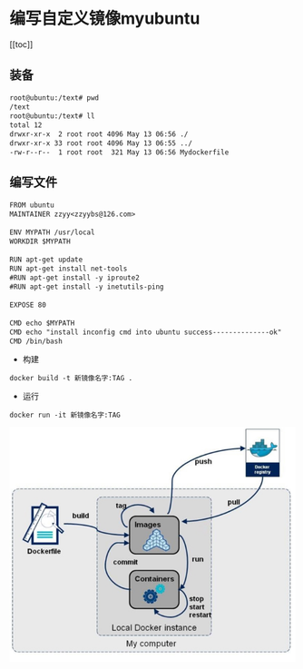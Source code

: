 # 编写自定义镜像myubuntu

[[toc]]

## 装备

```
root@ubuntu:/text# pwd
/text
root@ubuntu:/text# ll
total 12
drwxr-xr-x  2 root root 4096 May 13 06:56 ./
drwxr-xr-x 33 root root 4096 May 13 06:55 ../
-rw-r--r--  1 root root  321 May 13 06:56 Mydockerfile
```



## 编写文件

```shell
FROM ubuntu
MAINTAINER zzyy<zzyybs@126.com>
 
ENV MYPATH /usr/local
WORKDIR $MYPATH
 
RUN apt-get update
RUN apt-get install net-tools
#RUN apt-get install -y iproute2
#RUN apt-get install -y inetutils-ping
 
EXPOSE 80
 
CMD echo $MYPATH
CMD echo "install inconfig cmd into ubuntu success--------------ok"
CMD /bin/bash
```



+ 构建

```
docker build -t 新镜像名字:TAG .
```



+ 运行

```
docker run -it 新镜像名字:TAG
```

![image-20220513221602143](./images/ATxWkaiCdcJwv2g.png)